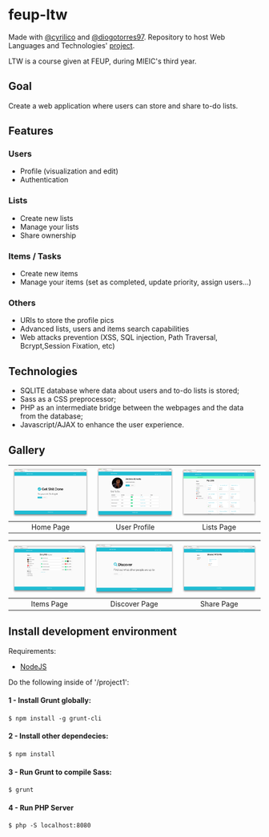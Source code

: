 # feup-ltw
Made with [@cyrilico](https://github.com/cyrilico) and [@diogotorres97](https://github.com/diogotorres97).
Repository to host Web Languages and Technologies' [project](/Project%20Specification.pdf). 

LTW is a course given at FEUP, during MIEIC's third year.
 
## Goal
Create a web application where users can store and share to-do lists. 

## Features
### Users
 * Profile (visualization and edit)
 * Authentication
 
### Lists
 * Create new lists
 * Manage your lists
 * Share ownership
 
### Items / Tasks
 * Create new items
 * Manage your items (set as completed, update priority, assign users...)
 
### Others
 * URIs to store the profile pics
 * Advanced lists, users and items search capabilities
 * Web attacks prevention (XSS, SQL injection, Path Traversal, Bcrypt,Session Fixation, etc)

## Technologies
* SQLITE database where data about users and to-do lists is stored;
* Sass as a CSS preprocessor;
* PHP as an intermediate bridge between the webpages and the data from the database;
* Javascript/AJAX to enhance the user experience.

## Gallery

| [<img src="/res/mainPage.png" width="256" heigth="256">](/res/mainPage.png)                                                                   | [<img src="/res/profilePage.png" width="256" heigth="256">](/res/profilePage.png)                                                             | [<img src="/res/listsPage.png" width="256" heigth="256">](/res/listsPage.png) |
|:---:|:---:|:---:|
| Home Page | User Profile | Lists Page |

| [<img src="/res/itemPage.png" width="256" heigth="12">](/res/itemPage.png)                                                        | [<img src="/res/discoverPage.png" width="256" heigth="256">](/res/discoverPage.png)                                               | [<img src="/res/sharePage.png" width="256" heigth="256">](/res/sharePage.png) |
|:---:|:---:|:---:|
| Items Page | Discover Page | Share Page |

## Install development environment
Requirements:
* [NodeJS](https://nodejs.org/en/)

Do the following inside of '/project1':

#### 1 - Install Grunt globally:

    $ npm install -g grunt-cli
    
#### 2 - Install other dependecies: 

    $ npm install
#### 3 - Run Grunt to compile Sass:

    $ grunt
#### 4 - Run PHP Server

    $ php -S localhost:8080
    
